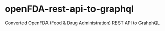 # openFDA-rest-api-to-graphql
Converted OpenFDA (Food &amp; Drug Administration) REST API to GrahphQL
